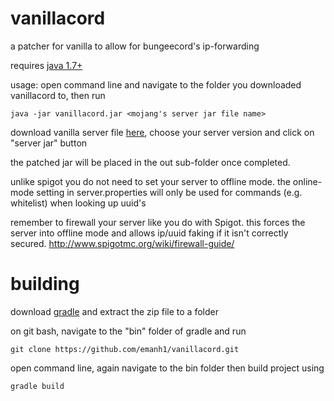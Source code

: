 # vanillacord

a patcher for vanilla to allow for bungeecord's ip-forwarding

requires [java 1.7+](http://java.com/download)

usage: 
open command line and navigate to the folder you downloaded vanillacord to, then run

`java -jar vanillacord.jar <mojang's server jar file name>`

download vanilla server file [here](https://mcversions.net), choose your server version and click on "server jar" button

the patched jar will be placed in the out sub-folder once completed.

unlike spigot you do not need to set your server to offline mode. the online-mode setting in server.properties will only be used for commands (e.g. whitelist) when looking up uuid's

remember to firewall your server like you do with Spigot. this forces the server into offline mode and allows ip/uuid faking if it isn't correctly secured. http://www.spigotmc.org/wiki/firewall-guide/

# building
download [gradle](https://gradle.org/releases) and extract the zip file to a folder

on git bash, navigate to the "bin" folder of gradle and run

`git clone https://github.com/emanh1/vanillacord.git`

open command line, again navigate to the bin folder then build project using

`gradle build`
